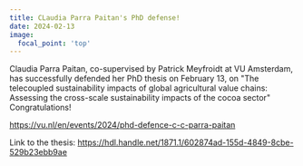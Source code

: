 ```yaml
---
title: CLaudia Parra Paitan's PhD defense!
date: 2024-02-13
image:
  focal_point: 'top'
---
```


<!--more-->

Claudia Parra Paitan, co-supervised by Patrick Meyfroidt at VU Amsterdam, has successfully defended her PhD thesis on February 13, on "The telecoupled sustainability impacts of global agricultural value chains: Assessing the cross-scale sustainability impacts of the cocoa sector"
Congratulations!

https://vu.nl/en/events/2024/phd-defence-c-c-parra-paitan

Link to the thesis:
https://hdl.handle.net/1871.1/602874ad-155d-4849-8cbe-529b23ebb9ae 
